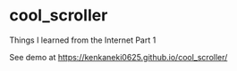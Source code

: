 # cool_scroller

Things I learned from the Internet Part 1

See demo at https://kenkaneki0625.github.io/cool_scroller/
